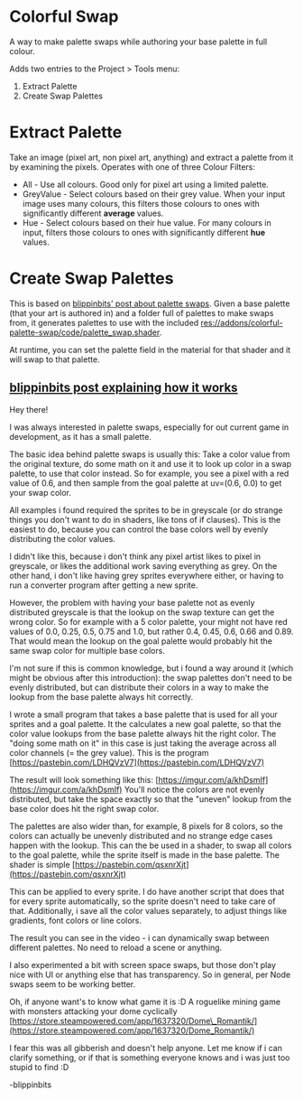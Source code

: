 # Colorful Swap

A way to make palette swaps while authoring your base palette in full colour.

Adds two entries to the Project > Tools menu:
1. Extract Palette
2. Create Swap Palettes


# Extract Palette

Take an image (pixel art, non pixel art, anything) and extract a palette from
it by examining the pixels. Operates with one of three Colour Filters:
* All - Use all colours. Good only for pixel art using a limited palette.
* GreyValue - Select colours based on their grey value. When your input image
  uses many colours, this filters those colours to ones with significantly
  different **average** values.
* Hue - Select colours based on their hue value. For many colours in input,
  filters those colours to ones with significantly different **hue** values.


# Create Swap Palettes

This is based on [blippinbits' post about palette
swaps](https://www.reddit.com/r/godot/comments/pqtqmh/palette_swaps_without_making_every_sprite/).
Given a base palette (that your art is authored in) and a folder full of
palettes to make swaps from, it generates palettes to use with the included
[res://addons/colorful-palette-swap/code/palette_swap.shader](addons/colorful-palette-swap/code/palette_swap.shader).

At runtime, you can set the palette field in the material for that shader and
it will swap to that palette.

## [blippinbits post explaining how it works](https://www.reddit.com/r/godot/comments/pqtqmh/palette_swaps_without_making_every_sprite/)
Hey there!

I was always interested in palette swaps, especially for out current game in
development, as it has a small palette.

The basic idea behind palette swaps is usually this: Take a color value from
the original texture, do some math on it and use it to look up color in a swap
palette, to use that color instead. So for example, you see a pixel with a red
value of 0.6, and then sample from the goal palette at uv=(0.6, 0.0) to get
your swap color.

All examples i found required the sprites to be in greyscale (or do strange
things you don't want to do in shaders, like tons of if clauses). This is the
easiest to do, because you can control the base colors well by evenly
distributing the color values.

I didn't like this, because i don't think any pixel artist likes to pixel in
greyscale, or likes the additional work saving everything as grey. On the other
hand, i don't like having grey sprites everywhere either, or having to run a
converter program after getting a new sprite.

However, the problem with having your base palette not as evenly distributed
greyscale is that the lookup on the swap texture can get the wrong color. So
for example with a 5 color palette, your might not have red values of 0.0,
0.25, 0.5, 0.75 and 1.0, but rather 0.4, 0.45, 0.6, 0.66 and 0.89. That would
mean the lookup on the goal palette would probably hit the same swap color for
multiple base colors.

I'm not sure if this is common knowledge, but i found a way around it (which
might be obvious after this introduction): the swap palettes don't need to be
evenly distributed, but can distribute their colors in a way to make the lookup
from the base palette always hit correctly.

I wrote a small program that takes a base palette that is used for all your
sprites and a goal palette. It the calculates a new goal palette, so that the
color value lookups from the base palette always hit the right color. The
"doing some math on it" in this case is just taking the average across all
color channels (= the grey value). This is the program
[https://pastebin.com/LDHQVzV7](https://pastebin.com/LDHQVzV7)

The result will look something like this:
[https://imgur.com/a/khDsmIf](https://imgur.com/a/khDsmIf) You'll notice the
colors are not evenly distributed, but take the space exactly so that the
"uneven" lookup from the base color does hit the right swap color.

The palettes are also wider than, for example, 8 pixels for 8 colors, so the
colors can actually be unevenly distributed and no strange edge cases happen
with the lookup. This can the be used in a shader, to swap all colors to the
goal palette, while the sprite itself is made in the base palette. The shader
is simple [https://pastebin.com/qsxnrXjt](https://pastebin.com/qsxnrXjt)

This can be applied to every sprite. I do have another script that does that
for every sprite automatically, so the sprite doesn't need to take care of
that. Additionally, i save all the color values separately, to adjust things
like gradients, font colors or line colors.

The result you can see in the video - i can dynamically swap between different
palettes. No need to reload a scene or anything.

I also experimented a bit with screen space swaps, but those don't play nice
with UI or anything else that has transparency. So in general, per Node swaps
seem to be working better.

Oh, if anyone want's to know what game it is :D  A roguelike mining game with
monsters attacking your dome cyclically
[https://store.steampowered.com/app/1637320/Dome\_Romantik/](https://store.steampowered.com/app/1637320/Dome_Romantik/)

I fear this was all gibberish and doesn't help anyone. Let me know if i can
clarify something, or if that is something everyone knows and i was just too
stupid to find :D

-blippinbits

